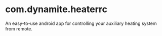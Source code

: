 # com.dynamite.heaterrc
An easy-to-use android app for controlling your auxiliary heating system from remote.
